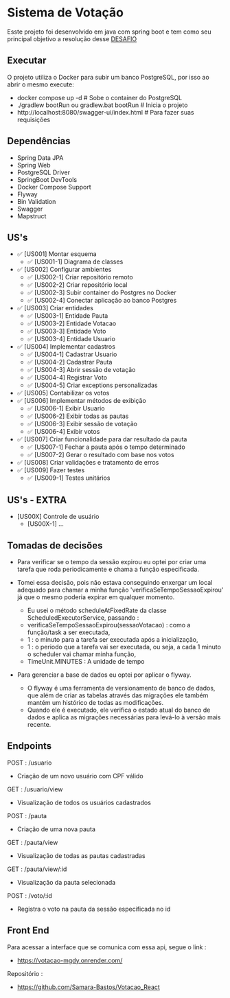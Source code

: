 # Sistema de Votação

Esste projeto foi desenvolvido em java com spring boot e tem como seu principal objetivo a resolução desse [DESAFIO](https://github.com/Samara-Bastos/votacao-react-java)

## Executar 

O projeto utiliza o Docker para subir um banco PostgreSQL, por isso ao abrir o mesmo execute:

- docker compose up -d # Sobe o container do PostgreSQL
- ./gradlew bootRun ou gradlew.bat bootRun # Inicia o projeto
- http://localhost:8080/swagger-ui/index.html # Para fazer suas requisições


## Dependências

- Spring Data JPA
- Spring Web
- PostgreSQL Driver
- SpringBoot DevTools
- Docker Compose Support
- Flyway
- Bin Validation
- Swagger
- Mapstruct

## US's

- ✅ [US001] Montar esquema
    - ✅ [US001-1] Diagrama de classes
- ✅  [US002] Configurar ambientes
    - ✅ [US002-1] Criar repositório remoto
    - ✅ [US002-2] Criar repositório local
    - ✅ [US002-3] Subir container do Postgres no Docker
    - ✅ [US002-4] Conectar aplicação ao banco Postgres
- ✅  [US003] Criar entidades
    - ✅ [US003-1] Entidade Pauta
    - ✅ [US003-2] Entidade Votacao
    - ✅ [US003-3] Entidade Voto
    - ✅ [US003-4] Entidade Usuario
- ✅  [US004] Implementar cadastros
    - ✅ [US004-1] Cadastrar Usuario
    - ✅ [US004-2] Cadastrar Pauta
    - ✅ [US004-3] Abrir sessão de votação
    - ✅ [US004-4] Registrar Voto
    - ✅ [US004-5] Criar exceptions personalizadas
- ✅  [US005] Contabilizar os votos 
- ✅  [US006] Implementar métodos de exibição
    - ✅ [US006-1] Exibir Usuario
    - ✅ [US006-2] Exibir todas as pautas
    - ✅ [US006-3] Exibir sessão de votação
    - ✅ [US006-4] Exibir votos
- ✅  [US007] Criar funcionalidade para dar resultado da pauta
    - ✅ [US007-1] Fechar a pauta após o tempo determinado
    - ✅ [US007-2] Gerar o resultado com base nos votos
- ✅  [US008] Criar validações e tratamento de erros
- ✅  [US009] Fazer testes
    - ✅ [US009-1] Testes unitários
 


## US's - EXTRA

-  [US00X] Controle de usuário
    -  [US00X-1] ...


## Tomadas de decisões 

- Para verificar se o tempo da sessão expirou eu optei por criar uma tarefa que roda periodicamente e chama a função especificada.
- Tomei essa decisão, pois não estava conseguindo enxergar um local adequado para chamar a minha função 'verificaSeTempoSessaoExpirou' já que o mesmo poderia expirar em qualquer momento.
    - Eu usei o método scheduleAtFixedRate da classe ScheduledExecutorService, passando :
    - verificaSeTempoSessaoExpirou(sessaoVotacao) : como a função/task a ser executada,
    - 1 : o minuto para a tarefa ser executada após a inicialização,
    - 1 : o periodo que a tarefa vai ser executada, ou seja, a cada 1 minuto o scheduler vai chamar minha função,
    - TimeUnit.MINUTES : A unidade de tempo
    

- Para gerenciar a base de dados eu optei por aplicar o flyway.
    - O flyway é uma ferramenta de versionamento de banco de dados, que além de criar as tabelas através das migrações ele também mantém um histórico de todas as modificações. 
    - Quando ele é executado, ele verifica o estado atual do banco de dados e aplica as migrações necessárias para levá-lo à versão mais recente.


## Endpoints 

POST : /usuario
- Criação de um novo usuário com CPF válido 

GET : /usuario/view
- Visualização de todos os usuários cadastrados

POST : /pauta
- Criação de uma nova pauta

GET : /pauta/view
- Visualização de todas as pautas cadastradas

GET : /pauta/view/:id
- Visualização da pauta selecionada

POST : /voto/:id
- Registra o voto na pauta da sessão especificada no id


## Front End

Para acessar a interface que se comunica com essa api, segue o link : 
- https://votacao-mgdy.onrender.com/

Repositório :
- https://github.com/Samara-Bastos/Votacao_React